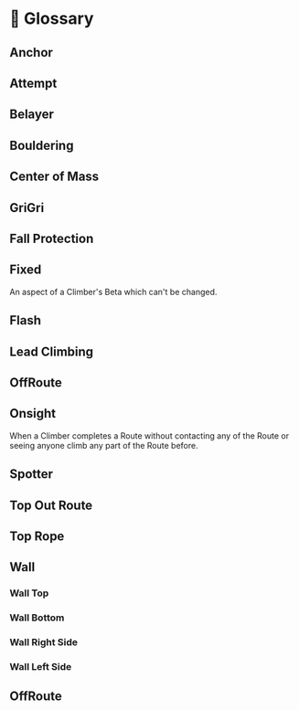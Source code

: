 # 📖 Glossary

## Anchor

## Attempt

## Belayer

## Bouldering

## Center of Mass

## GriGri

## Fall Protection

## Fixed

An aspect of a Climber's Beta which can't be changed.

## Flash

## Lead Climbing

## OffRoute

## Onsight

When a Climber completes a <route>Route</route> without contacting any of the <route>Route</route> or seeing anyone climb any part of the <route>Route</route> before.

## Spotter

## Top Out <route>Route</route> 

## Top Rope

## Wall

### Wall Top

### Wall Bottom

### Wall Right Side

### Wall Left Side

## OffRoute

